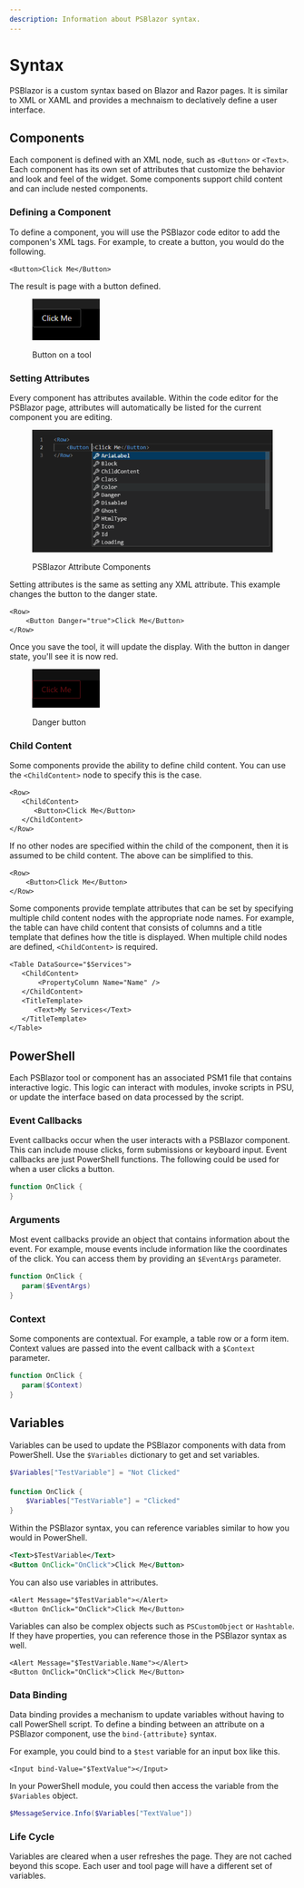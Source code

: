 ```yaml
---
description: Information about PSBlazor syntax.
---
```


# Syntax

PSBlazor is a custom syntax based on Blazor and Razor pages. It is similar to XML or XAML and provides a mechnaism to declatively define a user interface.&#x20;

## Components

Each component is defined with an XML node, such as `<Button>` or `<Text>`. Each component has its own set of attributes that customize the behavior and look and feel of the widget. Some components support child content and can include nested components.&#x20;

### Defining a Component

To define a component, you will use the PSBlazor code editor to add the componen's XML tags. For example, to create a button, you would do the following.&#x20;

```markup
<Button>Click Me</Button>
```

The result is page with a button defined.&#x20;

<figure><img src="../../.gitbook/assets/image (6).png" alt=""><figcaption><p>Button on a tool</p></figcaption></figure>

### Setting Attributes

Every component has attributes available. Within the code editor for the PSBlazor page, attributes will automatically be listed for the current component you are editing.&#x20;

<figure><img src="../../.gitbook/assets/image (11).png" alt=""><figcaption><p>PSBlazor Attribute Components</p></figcaption></figure>

Setting attributes is the same as setting any XML attribute. This example changes the button to the danger state.&#x20;

```markup
<Row>
    <Button Danger="true">Click Me</Button>
</Row>
```

Once you save the tool, it will update the display. With the button in danger state, you'll see it is now red.

<figure><img src="../../.gitbook/assets/image (13).png" alt=""><figcaption><p>Danger button</p></figcaption></figure>

### Child Content

Some components provide the ability to define child content. You can use the `<ChildContent>` node to specify this is the case.&#x20;

```markup
<Row>
   <ChildContent>
      <Button>Click Me</Button>
   </ChildContent>
</Row>
```

If no other nodes are specified within the child of the component, then it is assumed to be child content. The above can be simplified to this.&#x20;

```markup
<Row>
    <Button>Click Me</Button>
</Row>
```

Some components provide template attributes that can be set by specifying multiple child content nodes with the appropriate node names. For example, the table can have child content that consists of columns and a title template that defines how the title is displayed. When multiple child nodes are defined, `<ChildContent>` is required.&#x20;

```markup
<Table DataSource="$Services">
   <ChildContent>
       <PropertyColumn Name="Name" />
   </ChildContent>
   <TitleTemplate>
      <Text>My Services</Text>
   </TitleTemplate>
</Table>
```

## PowerShell

Each PSBlazor tool or component has an associated PSM1 file that contains interactive logic. This logic can interact with modules, invoke scripts in PSU, or update the interface based on data processed by the script.&#x20;

### Event Callbacks

Event callbacks occur when the user interacts with a PSBlazor component. This can include mouse clicks, form submissions or keyboard input. Event callbacks are just PowerShell functions. The following could be used for when a user clicks a button.&#x20;

```powershell
function OnClick {
}
```

### Arguments

Most event callbacks provide an object that contains information about the event. For example, mouse events include information like the coordinates of the click. You can access them by providing an `$EventArgs` parameter.&#x20;

```powershell
function OnClick {
   param($EventArgs)
}
```

### Context&#x20;

Some components are contextual. For example, a table row or a form item. Context values are passed into the event callback with a `$Context` parameter.&#x20;

```powershell
function OnClick {
   param($Context)
}
```

## Variables

Variables can be used to update the PSBlazor components with data from PowerShell. Use the `$Variables` dictionary to get and set variables.&#x20;

```powershell
$Variables["TestVariable"] = "Not Clicked"

function OnClick {
    $Variables["TestVariable"] = "Clicked"
}
```

Within the PSBlazor syntax, you can reference variables similar to how you would in PowerShell.&#x20;

```xml
<Text>$TestVariable</Text>
<Button OnClick="OnClick">Click Me</Button>
```

You can also use variables in attributes.&#x20;

```markup
<Alert Message="$TestVariable"></Alert>
<Button OnClick="OnClick">Click Me</Button>
```

Variables can also be complex objects such as `PSCustomObject` or `Hashtable`. If they have properties, you can reference those in the PSBlazor syntax as well.&#x20;

```markup
<Alert Message="$TestVariable.Name"></Alert>
<Button OnClick="OnClick">Click Me</Button>
```

### Data Binding

Data binding provides a mechanism to update variables without having to call PowerShell script. To define a binding between an attribute on a PSBlazor component, use the `bind-{attribute}` syntax.

For example, you could bind to a `$test` variable for an input box like this.&#x20;

```markup
<Input bind-Value="$TextValue"></Input>
```

In your PowerShell module, you could then access the variable from the `$Variables` object.&#x20;

```powershell
$MessageService.Info($Variables["TextValue"])
```

### Life Cycle&#x20;

Variables are cleared when a user refreshes the page. They are not cached beyond this scope. Each user and tool page will have a different set of variables.&#x20;
